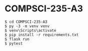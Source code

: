 # COMPSCI-235-A3

```
$ cd COMPSCI-235-A3
$ py -3 -m venv venv
$ venv\Scripts\activate
$ pip install -r requirements.txt
$ flask run
$ pytest
```
